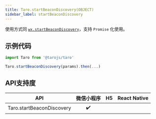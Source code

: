 ```yaml
---
title: Taro.startBeaconDiscovery(OBJECT)
sidebar_label: startBeaconDiscovery
---
```



使用方式同 [`wx.startBeaconDiscovery`](https://developers.weixin.qq.com/miniprogram/dev/api/wx.startBeaconDiscovery.html)，支持 `Promise` 化使用。

## 示例代码

```jsx
import Taro from '@tarojs/taro'

Taro.startBeaconDiscovery(params).then(...)
```



## API支持度


| API | 微信小程序 | H5 | React Native |
| :-: | :-: | :-: | :-: |
| Taro.startBeaconDiscovery | ✔️ |  |  |

